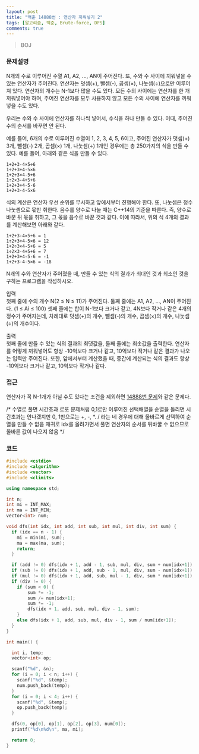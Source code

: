 ```yaml
---
layout: post
title: "백준 14888번 : 연산자 끼워넣기 2"
tags: [알고리즘, 백준, Brute-force, DFS]
comments: true
---
```


> BOJ  

### 문제설명  
N개의 수로 이루어진 수열 A1, A2, ..., AN이 주어진다. 또, 수와 수 사이에 끼워넣을 수 있는 연산자가 주어진다. 연산자는 덧셈(+), 뺄셈(-), 곱셈(×), 나눗셈(÷)으로만 이루어져 있다. 연산자의 개수는 N-1보다 많을 수도 있다. 모든 수의 사이에는 연산자를 한 개 끼워넣어야 하며, 주어진 연산자를 모두 사용하지 않고 모든 수의 사이에 연산자를 끼워넣을 수도 있다.  

우리는 수와 수 사이에 연산자를 하나씩 넣어서, 수식을 하나 만들 수 있다. 이때, 주어진 수의 순서를 바꾸면 안 된다.  

예를 들어, 6개의 수로 이루어진 수열이 1, 2, 3, 4, 5, 6이고, 주어진 연산자가 덧셈(+) 3개, 뺄셈(-) 2개, 곱셈(×) 1개, 나눗셈(÷) 1개인 경우에는 총 250가지의 식을 만들 수 있다. 예를 들어, 아래와 같은 식을 만들 수 있다.  
~~~
1+2+3-4×5÷6
1÷2+3+4-5×6
1+2÷3×4-5+6
1÷2×3-4+5+6
1+2+3+4-5-6
1+2+3-4-5×6
~~~
식의 계산은 연산자 우선 순위를 무시하고 앞에서부터 진행해야 한다. 또, 나눗셈은 정수 나눗셈으로 몫만 취한다. 음수를 양수로 나눌 때는 C++14의 기준을 따른다. 즉, 양수로 바꾼 뒤 몫을 취하고, 그 몫을 음수로 바꾼 것과 같다. 이에 따라서, 위의 식 4개의 결과를 계산해보면 아래와 같다.  
~~~
1+2+3-4×5÷6 = 1
1÷2+3+4-5×6 = 12
1+2÷3×4-5+6 = 5
1÷2×3-4+5+6 = 7
1+2+3+4-5-6 = -1
1+2+3-4-5×6 = -18
~~~
N개의 수와 연산자가 주어졌을 때, 만들 수 있는 식의 결과가 최대인 것과 최소인 것을 구하는 프로그램을 작성하시오.  

입력  
첫째 줄에 수의 개수 N(2 ≤ N ≤ 11)가 주어진다. 둘째 줄에는 A1, A2, ..., AN이 주어진다. (1 ≤ Ai ≤ 100) 셋째 줄에는 합이 N-1보다 크거나 같고, 4N보다 작거나 같은 4개의 정수가 주어지는데, 차례대로 덧셈(+)의 개수, 뺄셈(-)의 개수, 곱셈(×)의 개수, 나눗셈(÷)의 개수이다.  

출력  
첫째 줄에 만들 수 있는 식의 결과의 최댓값을, 둘째 줄에는 최솟값을 출력한다. 연산자를 어떻게 끼워넣어도 항상 -10억보다 크거나 같고, 10억보다 작거나 같은 결과가 나오는 입력만 주어진다. 또한, 앞에서부터 계산했을 때, 중간에 계산되는 식의 결과도 항상 -10억보다 크거나 같고, 10억보다 작거나 같다.  

### 접근  
연산자가 꼭 N-1개가 아닐 수도 있다는 조건을 제외하면 [14888번 문제](https://sihyungyou.github.io/baekjoon-14888/)와 같은 문제다. 

/*
수열로 풀면 시간초과
로또 문제처럼 0,1로만 이루어진 선택배열을 순열을 돌리면 시간초과는 안나겠지만 0, 1만으로는 +, -, *. / 라는 네 경우에 대해 올바르게 선택하여 순열을 만들 수 없음
재귀로 idx를 올려가면서 풀면 연산자의 순서를 뒤바꿀 수 없으므로 올바른 값이 나오지 않음
*/

### 코드  
~~~c++
#include <cstdio>
#include <algorithm>
#include <vector>
#include <climits>

using namespace std;

int n;
int mi = INT_MAX;
int ma = INT_MIN;
vector<int> num;

void dfs(int idx, int add, int sub, int mul, int div, int sum) {
  if (idx == n - 1) {
    mi = min(mi, sum);
    ma = max(ma, sum);
    return;
  }

  if (add != 0) dfs(idx + 1, add - 1, sub, mul, div, sum + num[idx+1]);
  if (sub != 0) dfs(idx + 1, add, sub - 1, mul, div, sum - num[idx+1]);
  if (mul != 0) dfs(idx + 1, add, sub, mul - 1, div, sum * num[idx+1]);
  if (div != 0) {
    if (sum < 0) {
        sum *= -1;
        sum /= num[idx+1];
        sum *= -1;
        dfs(idx + 1, add, sub, mul, div - 1, sum);
    }
    else dfs(idx + 1, add, sub, mul, div - 1, sum / num[idx+1]);
  }
}

int main() {

  int i, temp;
  vector<int> op;

  scanf("%d", &n);
  for (i = 0; i < n; i++) {
    scanf("%d", &temp);
    num.push_back(temp);
  }
  for (i = 0; i < 4; i++) {
    scanf("%d", &temp);
    op.push_back(temp);
  }

  dfs(0, op[0], op[1], op[2], op[3], num[0]);
  printf("%d\n%d\n", ma, mi);

  return 0;
}
~~~